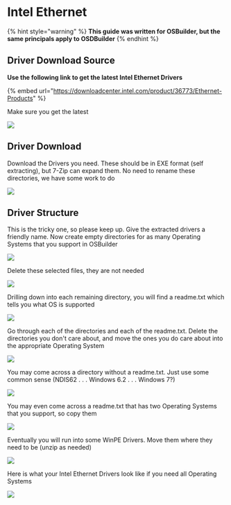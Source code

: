 # Intel Ethernet

{% hint style="warning" %}
**This guide was written for OSBuilder, but the same principals apply to OSDBuilder**
{% endhint %}

## Driver Download Source

**Use the following link to get the latest Intel Ethernet Drivers**

{% embed url="https://downloadcenter.intel.com/product/36773/Ethernet-Products" %}

Make sure you get the latest

![](../../../../../.gitbook/assets/image%20%2812%29.png)

## Driver Download

Download the Drivers you need.  These should be in EXE format \(self extracting\), but 7-Zip can expand them.  No need to rename these directories, we have some work to do

![](../../../../../.gitbook/assets/image%20%2813%29.png)

## Driver Structure

This is the tricky one, so please keep up.  Give the extracted drivers a friendly name.  Now create empty directories for as many Operating Systems that you support in OSBuilder

![](../../../../../.gitbook/assets/image%20%28102%29.png)

Delete these selected files, they are not needed

![](../../../../../.gitbook/assets/image%20%28138%29.png)

Drilling down into each remaining directory, you will find a readme.txt which tells you what OS is supported

![](../../../../../.gitbook/assets/image%20%28150%29.png)

Go through each of the directories and each of the readme.txt.  Delete the directories you don't care about, and move the ones you do care about into the appropriate Operating System

![](../../../../../.gitbook/assets/image%20%2895%29.png)

You may come across a directory without a readme.txt.  Just use some common sense \(NDIS62 . . . Windows 6.2 . . . Windows 7?\)

![](../../../../../.gitbook/assets/image%20%2826%29.png)

You may even come across a readme.txt that has two Operating Systems that you support, so copy them

![](../../../../../.gitbook/assets/image%20%28284%29.png)

Eventually you will run into some WinPE Drivers.  Move them where they need to be \(unzip as needed\)

![](../../../../../.gitbook/assets/image%20%28257%29.png)

Here is what your Intel Ethernet Drivers look like if you need all Operating Systems

![](../../../../../.gitbook/assets/image%20%2871%29.png)

## 

